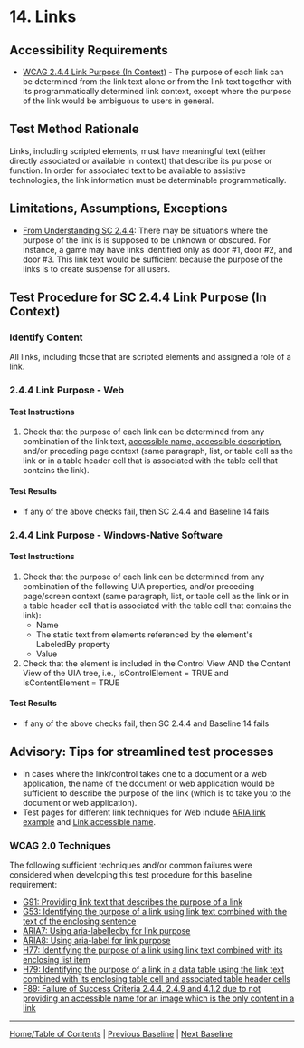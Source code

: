 # 14. Links 
## Accessibility Requirements
* [WCAG 2.4.4 Link Purpose (In Context)](https://www.w3.org/TR/UNDERSTANDING-WCAG20/navigation-mechanisms-refs.html) - The purpose of each link can be determined from the link text alone or from the link text together with its programmatically determined link context, except where the purpose of the link would be ambiguous to users in general.

## Test Method Rationale
Links, including scripted elements, must have meaningful text (either directly associated or available in context) that describe its purpose or function. In order for associated text to be available to assistive technologies, the link information must be determinable programmatically.

## Limitations, Assumptions, Exceptions
* [From Understanding SC 2.4.4](https://www.w3.org/TR/UNDERSTANDING-WCAG20/navigation-mechanisms-refs.html): There may be situations where the purpose of the link is is supposed to be unknown or obscured. For instance, a game may have links identified only as door #1, door #2, and door #3. This link text would be sufficient because the purpose of the links is to create suspense for all users.

## Test Procedure for SC 2.4.4 Link Purpose (In Context)
### Identify Content
All links, including those that are scripted elements and assigned a role of a link.

### 2.4.4 Link Purpose - Web
#### Test Instructions
1. Check that the purpose of each link can be determined from any combination of the link text, [accessible name, accessible description](https://www.w3.org/TR/html-aam-1.0/#accessible-name-and-description-computation), and/or preceding page context (same paragraph, list, or table cell as the link or in a table header cell that is associated with the table cell that contains the link).

#### Test Results
* If any of the above checks fail, then SC 2.4.4 and Baseline 14 fails

### 2.4.4 Link Purpose - Windows-Native Software
#### Test Instructions
1. Check that the purpose of each link can be determined from any combination of the following UIA properties, and/or preceding page/screen context (same paragraph, list, or table cell as the link or in a table header cell that is associated with the table cell that contains the link):
    * Name
    * The static text from elements referenced by the element's LabeledBy property
    * Value
1. Check that the element is included in the Control View AND the Content View of the UIA tree, i.e., IsControlElement = TRUE and IsContentElement = TRUE

#### Test Results
* If any of the above checks fail, then SC 2.4.4 and Baseline 14 fails

## Advisory: Tips for streamlined test processes
* In cases where the link/control takes one to a document or a web application, the name of the document or web application would be sufficient to describe the purpose of the link (which is to take you to the document or web application).
* Test pages for different link techniques for Web include [ARIA link example](https://www.w3.org/TR/2016/WD-wai-aria-practices-1.1-20161214/examples/link/link.html) and [Link accessible name](http://not.webaccessibility.com/link-accessible-name.html). 

### WCAG 2.0 Techniques
The following sufficient techniques and/or common failures were considered when developing this test procedure for this baseline requirement:
* [G91: Providing link text that describes the purpose of a link](https://www.w3.org/TR/WCAG20-TECHS/G91.html)
* [G53: Identifying the purpose of a link using link text combined with the text of the enclosing sentence](https://www.w3.org/TR/WCAG20-TECHS/G53.html)
* [ARIA7: Using aria-labelledby for link purpose](https://www.w3.org/TR/WCAG20-TECHS/ARIA7.html)
* [ARIA8: Using aria-label for link purpose](https://www.w3.org/TR/WCAG20-TECHS/ARIA8.html)
* [H77: Identifying the purpose of a link using link text combined with its enclosing list item](https://www.w3.org/TR/WCAG20-TECHS/H77.html)
* [H79: Identifying the purpose of a link in a data table using the link text combined with its enclosing table cell and associated table header cells](https://www.w3.org/TR/WCAG20-TECHS/H79.html)
* [F89: Failure of Success Criteria 2.4.4, 2.4.9 and 4.1.2 due to not providing an accessible name for an image which is the only content in a link](http://www.w3.org/TR/2016/NOTE-WCAG20-TECHS-20161007/F89)

----------------------------------------
[Home/Table of Contents](index.md) | [Previous Baseline](13Headings.md) | [Next Baseline](15Language.md)
